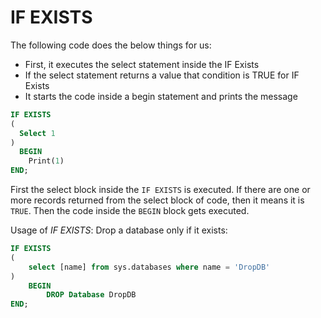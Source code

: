 # IF EXISTS

The following code does the below things for us:

* First, it executes the select statement inside the IF Exists
* If the select statement returns a value that condition is TRUE for IF Exists
* It starts the code inside a begin statement and prints the message

```SQL
IF EXISTS
(
  Select 1
)
  BEGIN
    Print(1)
END;
```

First the select block inside the `IF EXISTS` is executed. If there are one or more records returned from the select block of code, then it means it is `TRUE`. Then the code inside the `BEGIN` block gets executed.

Usage of *IF EXISTS*:
Drop a database only if it exists:

```SQL
IF EXISTS
(
	select [name] from sys.databases where name = 'DropDB'
)
	BEGIN
		DROP Database DropDB
END;
```
